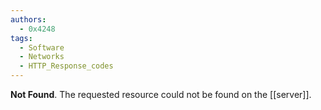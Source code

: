 ```yaml
---
authors: 
  - 0x4248
tags:
  - Software
  - Networks
  - HTTP_Response_codes
---
```

**Not Found**. The requested resource could not be found on the [[server]].
